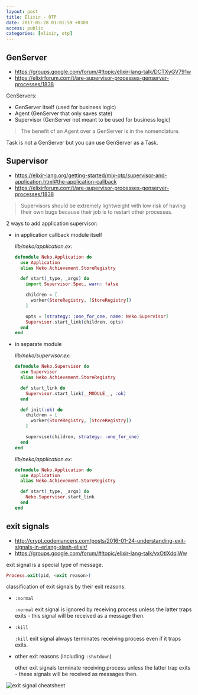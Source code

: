 ```yaml
---
layout: post
title: Elixir - OTP
date: 2017-05-28 01:01:59 +0300
access: public
categories: [elixir, otp]
---
```


<!-- more -->

## GenServer

- <https://groups.google.com/forum/#!topic/elixir-lang-talk/DCTXyGV791w>
- <https://elixirforum.com/t/are-supervisor-processes-genserver-processes/1838>

GenServers:

- GenServer itself (used for business logic)
- Agent (GenServer that only saves state)
- Supervisor (GenServer not meant to be used for business logic)

> The benefit of an Agent over a GenServer is in the nomenclature.

Task is not a GenServer but you can use GenServer as a Task.

## Supervisor

- <https://elixir-lang.org/getting-started/mix-otp/supervisor-and-application.html#the-application-callback>
- <https://elixirforum.com/t/are-supervisor-processes-genserver-processes/1838>

> Supervisors should be extremely lightweight with low risk of having
> their own bugs because their job is to restart other processes.

2 ways to add application supervisor:

- in application callback module itself

  _lib/neko/application.ex_:

  ```elixir
  defmodule Neko.Application do
    use Application
    alias Neko.Achievement.StoreRegistry

    def start(_type, _args) do
      import Supervisor.Spec, warn: false

      children = [
        worker(StoreRegistry, [StoreRegistry])
      ]

      opts = [strategy: :one_for_one, name: Neko.Supervisor]
      Supervisor.start_link(children, opts)
    end
  end
  ```

- in separate module

  _lib/neko/supervisor.ex_:

  ```elixir
  defmodule Neko.Supervisor do
    use Supervisor
    alias Neko.Achievement.StoreRegistry

    def start_link do
      Supervisor.start_link(__MODULE__, :ok)
    end

    def init(:ok) do
      children = [
        worker(StoreRegistry, [StoreRegistry])
      ]

      supervise(children, strategy: :one_for_one)
    end
  end
  ```

  _lib/neko/application.ex_:

  ```elixir
  defmodule Neko.Application do
    use Application
    alias Neko.Achievement.StoreRegistry

    def start(_type, _args) do
      Neko.Supervisor.start_link
    end
  end
  ```

## exit signals

- <http://crypt.codemancers.com/posts/2016-01-24-understanding-exit-signals-in-erlang-slash-elixir/>
- <https://groups.google.com/forum/#!topic/elixir-lang-talk/vxOtIXdqiWw>

exit signal is a special type of message.

```elixir
Process.exit(pid, <exit reason>)
```

classification of exit signals by their exit reasons:

- `:normal`

  `:normal` exit signal is ignored by receiving process unless the latter
  traps exits - this signal will be received as a message then.

- `:kill`

  `:kill` exit signal always terminates receiving process even if it traps exits.

- other exit reasons (including `:shutdown`)

  other exit signals terminate receiving process unless the latter
  trap exits - these signals will be received as messages then.

![exit signal cheatsheet](http://crypt.codemancers.com/assets/images/elixir_processes/elixir_exit_signal_cheatsheet-6f1371dea9066489fe5a287abc81d460c2c85785c32efbbb65a5837bb98d635f.png)
